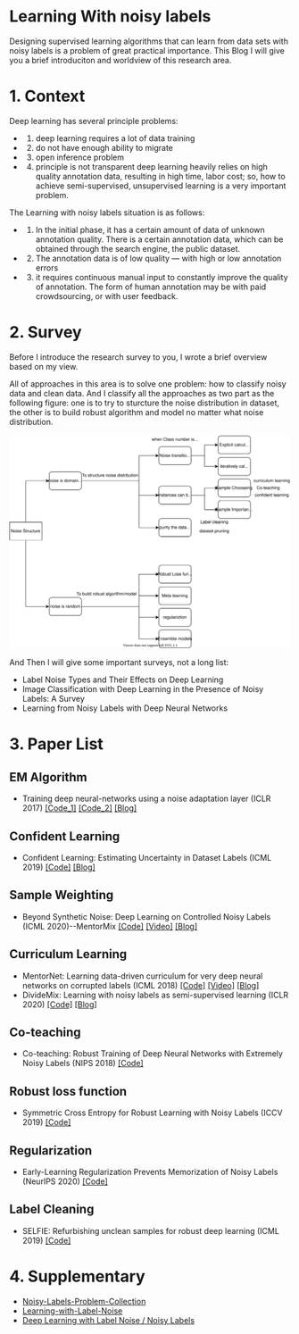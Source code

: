 # Learning With noisy labels
Designing supervised learning algorithms that can learn from data sets with noisy labels is a problem of great practical importance. This Blog I will give you a brief introduciton and worldview of this research area.

# 1. Context
Deep learning has several principle problems: 
- 1) deep learning requires a lot of data training 
- 2) do not have enough ability to migrate 
- 3) open inference problem 
- 4) principle is not transparent deep learning heavily relies on high quality annotation data, resulting in high time, labor cost; 
so, how to achieve semi-supervised, unsupervised learning is a very important problem.

The Learning with noisy labels situation is as follows:

- 1) In the initial phase, it has a certain amount of data of unknown annotation quality. There is a certain annotation data, which can be obtained through the search engine, the public dataset.
- 2) The annotation data is of low quality — with high or low annotation errors
- 3) it requires continuous manual input to constantly improve the quality of annotation. The form of human annotation may be with paid crowdsourcing, or with user feedback.

# 2. Survey
Before I introduce the research survey to you, I wrote a brief overview based on my view.

All of approaches in this area is to solve one problem: how to classify noisy data and clean data. And I classify all the approaches as two part as the following figure: one is to try to sturcture the noise distribution in dataset, the other is to build robust algorithm and model no matter what noise distribution. 

<img src="structure.svg"></img>

And Then I will give some important surveys, not a long list:
- Label Noise Types and Their Effects on Deep Learning
- Image Classification with Deep Learning in the Presence of Noisy Labels: A Survey
- Learning from Noisy Labels with Deep Neural Networks

# 3. Paper List
## EM Algorithm
- Training deep neural-networks using a noise adaptation layer (ICLR 2017) [[Code_1]](https://github.com/udibr/noisy_labels) [[Code_2]](https://github.com/Billy1900/Noise-Adaption-Layer) [[Blog]](https://blog.csdn.net/weixin_42051034/article/details/106809500)

## Confident Learning
- Confident Learning: Estimating Uncertainty in Dataset Labels (ICML 2019) [[Code]](https://github.com/cgnorthcutt/cleanlab) [[Blog]](https://l7.curtisnorthcutt.com/confident-learning)

## Sample Weighting
- Beyond Synthetic Noise: Deep Learning on Controlled Noisy Labels (ICML 2020)--MentorMix [[Code]](http://www.lujiang.info/cnlw.html) [[Video]](https://www.youtube.com/watch?v=xcPyu_N-mEU) [[Blog]](https://zhuanlan.zhihu.com/p/195637841)

## Curriculum Learning
- MentorNet: Learning data-driven curriculum for very deep neural networks on corrupted labels (ICML 2018) [[Code]](https://github.com/google/mentornet) [[Video]](https://vimeo.com/287807927) [[Blog]](https://blog.csdn.net/qq_25011449/article/details/81560353)
- DivideMix: Learning with noisy labels as semi-supervised learning (ICLR 2020) [[Code]]( https://github.com/LiJunnan1992/DivideMix) [[Blog]](https://zhuanlan.zhihu.com/p/174803527)

## Co-teaching
- Co-teaching: Robust Training of Deep Neural Networks with Extremely Noisy Labels (NIPS 2018) [[Code]](https://github.com/bhanML/Co-teaching?utm_source=catalyzex.com)

## Robust loss function
- Symmetric Cross Entropy for Robust Learning with Noisy Labels (ICCV 2019) [[Code]](https://github.com/xingjunm/dimensionality-driven-learning)

## Regularization
- Early-Learning Regularization Prevents Memorization of Noisy Labels (NeurIPS 2020) [[Code]](https://github.com/shengliu66/ELR)

## Label Cleaning
- SELFIE: Refurbishing unclean samples for robust deep learning (ICML 2019) [[Code]](https://github.com/kaist-dmlab/SELFIE)

# 4. Supplementary
- [Noisy-Labels-Problem-Collection](https://github.com/GuokaiLiu/Noisy-Labels-Problem-Collection)
- [Learning-with-Label-Noise](https://github.com/subeeshvasu/Awesome-Learning-with-Label-Noise#github)
- [Deep Learning with Label Noise / Noisy Labels](https://github.com/gorkemalgan/deep_learning_with_noisy_labels_literature)
